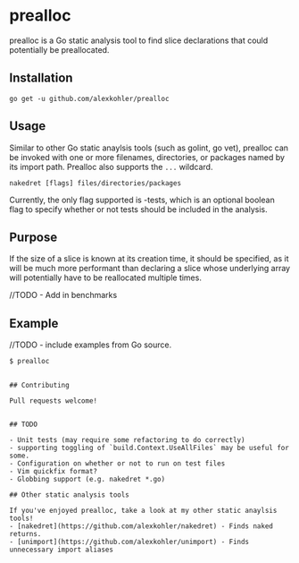 # prealloc

prealloc is a Go static analysis tool to find slice declarations that could potentially be preallocated.

## Installation

    go get -u github.com/alexkohler/prealloc

## Usage

Similar to other Go static anaylsis tools (such as golint, go vet), prealloc can be invoked with one or more filenames, directories, or packages named by its import path. Prealloc also supports the `...` wildcard. 

    nakedret [flags] files/directories/packages

Currently, the only flag supported is -tests, which is an optional boolean flag to specify whether or not tests should be included in the analysis.

## Purpose

If the size of a slice is known at its creation time, it should be specified, as it will be much more performant than declaring a slice whose underlying array will potentially have to be reallocated multiple times.

//TODO - Add in benchmarks 

## Example

//TODO - include examples from Go source.

```Bash
$ prealloc
```


```

## Contributing

Pull requests welcome!


## TODO

- Unit tests (may require some refactoring to do correctly)
- supporting toggling of `build.Context.UseAllFiles` may be useful for some. 
- Configuration on whether or not to run on test files
- Vim quickfix format?
- Globbing support (e.g. nakedret *.go)

## Other static analysis tools

If you've enjoyed prealloc, take a look at my other static anaylsis tools!
- [nakedret](https://github.com/alexkohler/nakedret) - Finds naked returns.
- [unimport](https://github.com/alexkohler/unimport) - Finds unnecessary import aliases
